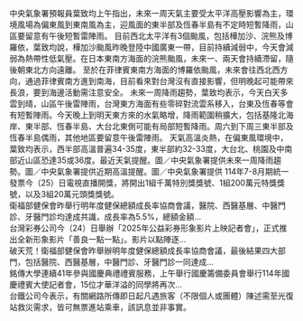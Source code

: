 中央氣象署預報員葉致均上午指出，未來一周天氣主要受太平洋高壓影響為主，環境風場為偏東風到東南風為主，迎風面的東半部及恆春半島有不定時短暫降雨，山區要留意有午後短暫雷陣雨。
目前西北太平洋有3個颱風，包括樺加沙、浣熊及博羅依，葉致均說，樺加沙颱風昨晚登陸中國廣東一帶，目前持續減弱中，今天會減弱為熱帶性低氣壓。在日本東南方海面的浣熊颱風，未來一、兩天會持續滯留，隨後朝東北方向遠離。
至於在菲律賓東南方海面的博羅依颱風，未來會往西北西方向，通過菲律賓南方進到南海，目前看來對台灣沒有直接影響，但明晚起可能帶來長浪，要到海邊活動需注意安全。
未來一周降雨趨勢，葉致均表示，今天白天多雲到晴，山區午後雷陣雨，台灣東方海面有些零碎對流雲系移入，台東及恆春等會有短暫陣雨。今天晚上到明天東方來的水氣略增，降雨範圍稍擴大，包括基隆北海岸、東半部、恆春半島、大台北東側可能有局部短暫降雨。周六到下周三東半部及恆春半島偶雨，其他地區要留意午後雷陣雨。
天氣高溫炎熱，在偏東風環境中，葉致均表示，西半部高溫普遍34-35度，東半部約32-33度，大台北、桃園及中南部近山區恐達35或36度。最近天氣提醒。圖／中央氣象署提供未來一周降雨趨勢。圖／中央氣象署提供近期高溫提醒。圖／中央氣象署提供
                    114年7-8月期統一發票今（25）日電視直播開獎，將開出1組千萬特別獎獎號、1組200萬元特獎獎號，以及3組20萬元頭獎獎號。                  
                    衛福部健保會昨舉行明年度健保總額成長率協商會議，醫院、西醫基層、中醫門診、牙醫門診均達成共識，成長率為5.5%，總額金額...                  
                    台灣彩券公司今（24）日舉辦「2025年公益彩券形象影片上映記者會」，正式推出全新形象影片「善良一點一點」。影片以點陣逐...                  
                    破天荒！衛福部健保會昨舉辦明年度健保總額成長率協商會議，最後結果四大部門，包括醫院、西醫基層，中醫門診、牙醫門診一同達成...                  
                    銘傳大學連續41年參與國慶典禮禮賓服務，上午舉行國慶籌備委員會舉行114年國慶禮賓大使記者會，15位才華洋溢的同學將再次...                  
                    台鐵公司今表示，有關網路所傳即日起凡遇旅客（不限個人或團體）陳述需至光復站救災需求，皆可無票進站乘車，該訊息並非事實。                  